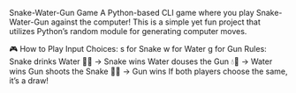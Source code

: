Snake-Water-Gun Game
A Python-based CLI game where you play Snake-Water-Gun against the computer! This is a simple yet fun project that utilizes Python’s random module for generating computer moves.

🎮 How to Play
Input Choices:
s for Snake
w for Water
g for Gun
Rules:
Snake drinks Water 🐍💧 → Snake wins
Water douses the Gun 💧🔫 → Water wins
Gun shoots the Snake 🔫🐍 → Gun wins
If both players choose the same, it’s a draw!

